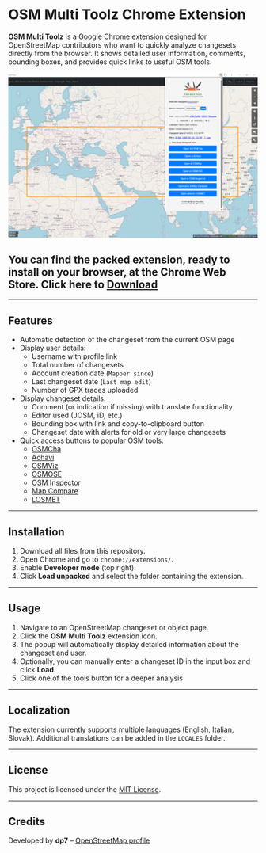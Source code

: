 # OSM Multi Toolz Chrome Extension

**OSM Multi Toolz** is a Google Chrome extension designed for OpenStreetMap contributors who want to quickly analyze changesets directly from the browser. It shows detailed user information, comments, bounding boxes, and provides quick links to useful OSM tools.

<img alt="OSM Multi Toolz" src="https://github.com/dp7x/OSM_Multi_Toolz_Chrome/blob/main/readme/osmmultitoolz.png" />

## You can find the packed extension, ready to install on your browser, at the Chrome Web Store. Click here to [Download](https://chromewebstore.google.com/detail/osm-multitoolz/gkgfefahjkcohiijkjaiklchokhgdlpp) ##
---

## Features

- Automatic detection of the changeset from the current OSM page
- Display user details:
  - Username with profile link
  - Total number of changesets
  - Account creation date (`Mapper since`)
  - Last changeset date (`Last map edit`)
  - Number of GPX traces uploaded
- Display changeset details:
  - Comment (or indication if missing) with translate functionality
  - Editor used (JOSM, iD, etc.)
  - Bounding box with link and copy-to-clipboard button
  - Changeset date with alerts for old or very large changesets
- Quick access buttons to popular OSM tools:
  - [OSMCha](https://osmcha.org)
  - [Achavi](https://overpass-api.de/achavi/)
  - [OSMViz](https://resultmaps.neis-one.org/osm-change-viz)
  - [OSMOSE](https://osmose.openstreetmap.fr/)
  - [OSM Inspector](https://tools.geofabrik.de/osmi/)
  - [Map Compare](https://mc.bbbike.org/)
  - [LOSMET](https://resultmaps.neis-one.org/osm-edits-tile/)

---

## Installation

1. Download all files from this repository.
2. Open Chrome and go to `chrome://extensions/`.
3. Enable **Developer mode** (top right).
4. Click **Load unpacked** and select the folder containing the extension.

---

## Usage

1. Navigate to an OpenStreetMap changeset or object page.
2. Click the **OSM Multi Toolz** extension icon.
3. The popup will automatically display detailed information about the changeset and user.
4. Optionally, you can manually enter a changeset ID in the input box and click **Load**.
5. Click one of the tools button for a deeper analysis

---

## Localization

The extension currently supports multiple languages (English, Italian, Slovak). Additional translations can be added in the `LOCALES` folder.

---

## License

This project is licensed under the [MIT License](https://opensource.org/licenses/MIT).

---

## Credits

Developed by **dp7** – [OpenStreetMap profile](https://www.openstreetmap.org/user/dp7)
